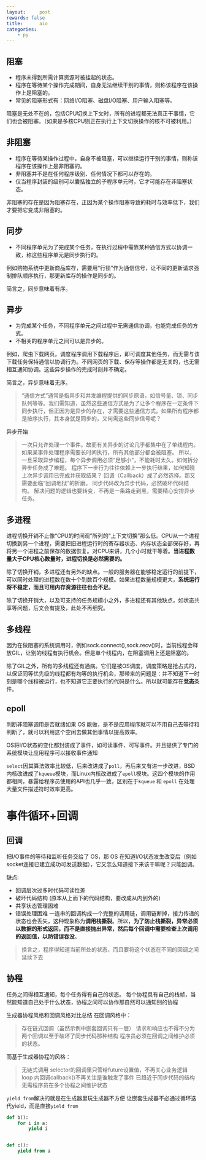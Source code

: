 ```yaml
---
layout:     post
rewards: false
title:      aio
categories:
    - py
---
```


## 阻塞
- 程序未得到所需计算资源时被挂起的状态。
- 程序在等待某个操作完成期间，自身无法继续干别的事情，则称该程序在该操作上是阻塞的。
- 常见的阻塞形式有：网络I/O阻塞、磁盘I/O阻塞、用户输入阻塞等。

阻塞是无处不在的，包括CPU切换上下文时，所有的进程都无法真正干事情，它们也会被阻塞。（如果是多核CPU则正在执行上下文切换操作的核不可被利用。）

## 非阻塞
- 程序在等待某操作过程中，自身不被阻塞，可以继续运行干别的事情，则称该程序在该操作上是非阻塞的。
- 非阻塞并不是在任何程序级别、任何情况下都可以存在的。
- 仅当程序封装的级别可以囊括独立的子程序单元时，它才可能存在非阻塞状态。

非阻塞的存在是因为阻塞存在，正因为某个操作阻塞导致的耗时与效率低下，我们才要把它变成非阻塞的。

## 同步
- 不同程序单元为了完成某个任务，在执行过程中需靠某种通信方式以协调一致，称这些程序单元是同步执行的。

例如购物系统中更新商品库存，需要用“行锁”作为通信信号，让不同的更新请求强制排队顺序执行，那更新库存的操作是同步的。

简言之，同步意味着有序。

## 异步
- 为完成某个任务，不同程序单元之间过程中无需通信协调，也能完成任务的方式。
- 不相关的程序单元之间可以是异步的。

例如，爬虫下载网页。调度程序调用下载程序后，即可调度其他任务，而无需与该下载任务保持通信以协调行为。不同网页的下载、保存等操作都是无关的，也无需相互通知协调。这些异步操作的完成时刻并不确定。

简言之，异步意味着无序。

>“通信方式”通常是指异步和并发编程提供的同步原语，如信号量、锁、同步队列等等。我们需知道，虽然这些通信方式是为了让多个程序在一定条件下同步执行，但正因为是异步的存在，才需要这些通信方式。如果所有程序都是按序执行，其本身就是同步的，又何需这些同步信号呢？


异步开始

>一次只允许处理一个事件。故而有关异步的讨论几乎都集中在了单线程内。
如果某事件处理程序需要长时间执行，所有其他部分都会被阻塞。
所以，一旦采取异步编程，每个异步调用必须“足够小”，不能耗时太久。如何拆分异步任务成了难题。
程序下一步行为往往依赖上一步执行结果，如何知晓上次异步调用已完成并获取结果？
回调（Callback）成了必然选择。那又需要面临“回调地狱”的折磨。
同步代码改为异步代码，必然破坏代码结构。
解决问题的逻辑也要转变，不再是一条路走到黑，需要精心安排异步任务。

## 多进程
进程切换开销不止像“CPU的时间观”所列的“上下文切换”那么低。CPU从一个进程切换到另一个进程，需要把旧进程运行时的寄存器状态、内存状态全部保存好，再将另一个进程之前保存的数据恢复。对CPU来讲，几个小时就干等着。**当进程数量大于CPU核心数量时，进程切换是必然需要的。**

除了切换开销，多进程还有另外的缺点。一般的服务器在能够稳定运行的前提下，可以同时处理的进程数在数十个到数百个规模。如果进程数量规模更大，**系统运行将不稳定，而且可用内存资源往往也会不足。**

除了切换开销大，以及可支持的任务规模小之外，多进程还有其他缺点，如状态共享等问题，后文会有提及，此处不再细究。

## 多线程
因为在做阻塞的系统调用时，例如sock.connect(),sock.recv()时，当前线程会释放GIL，让别的线程有执行机会。但是单个线程内，在阻塞调用上还是阻塞的。

除了GIL之外，所有的多线程还有通病。它们是被OS调度，调度策略是抢占式的，以保证同等优先级的线程都有均等的执行机会，那带来的问题是：并不知道下一时刻是哪个线程被运行，也不知道它正要执行的代码是什么。所以就可能存在**竞态**条件。

## epoll

判断非阻塞调用是否就绪如果 OS 能做，是不是应用程序就可以不用自己去等待和判断了，就可以利用这个空闲去做其他事情以提高效率。

OS将I/O状态的变化都封装成了事件，如可读事件、可写事件。并且提供了专门的系统模块让应用程序可以接收事件通知

`select`因其算法效率比较低，后来改进成了`poll`，再后来又有进一步改进，BSD内核改进成了`kqueue`模块，而Linux内核改进成了`epoll`模块。这四个模块的作用都相同，暴露给程序员使用的API也几乎一致，区别在于`kqueue` 和 `epoll` 在处理大量文件描述符时效率更高。

# 事件循环+回调

## 回调
把I/O事件的等待和监听任务交给了 OS，那 OS 在知道I/O状态发生改变后（例如socket连接已建立成功可发送数据），它又怎么知道接下来该干嘛呢？只能回调。

缺点:
- 回调层次过多时代码可读性差
- 破坏代码结构 (原本从上而下的代码结构，要改成从内到外的)
- 共享状态管理困难
- 错误处理困难
  一连串的回调构成一个完整的调用链，调用链断掉，接力传递的状态也会丢失，这种现象称为**调用栈撕裂**。所以，**为了防止栈撕裂，异常必须以数据的形式返回，而不是直接抛出异常，然后每个回调中需要检查上次调用的返回值，以防错误吞没**。

>换言之，程序得知道当前所处的状态，而且要将这个状态在不同的回调之间延续下去


## 协程
任务之间得相互通知，每个任务得有自己的状态。
每个协程具有自己的栈帧，当然能知道自己处于什么状态，协程之间可以协作那自然可以通知别的协程

生成器协程风格和回调风格对比总结
在回调风格中：

>存在链式回调（虽然示例中嵌套回调只有一层）
请求和响应也不得不分为两个回调以至于破坏了同步代码那种结构
程序员必须在回调之间维护必须的状态。

而基于生成器协程的风格：

>无链式调用
selector的回调里只管给future设置值，不再关心业务逻辑
loop 内回调callback()不再关注是谁触发了事件
已趋近于同步代码的结构
无需程序员在多个协程之间维护状态

`yield from`解决的就是在生成器里玩生成器不方便
让嵌套生成器不必通过循环迭代yield，而是直接`yield from`

```py
def b():
    for i in a:
        yield i


def c():
    yield from a
```